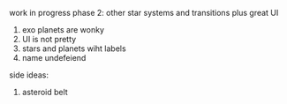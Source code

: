 work in progress 
phase 2: other star systems and transitions plus great UI 
1. exo planets are wonky 
2. UI is  not pretty
3. stars and planets wiht labels
4. name undefeiend 


side ideas: 
1. asteroid belt 
